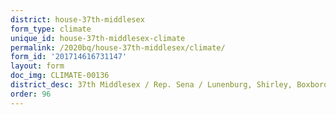 ```yaml
---
district: house-37th-middlesex
form_type: climate
unique_id: house-37th-middlesex-climate
permalink: /2020bq/house-37th-middlesex/climate/
form_id: '201714616731147'
layout: form
doc_img: CLIMATE-00136
district_desc: 37th Middlesex / Rep. Sena / Lunenburg, Shirley, Boxborough, Harvard
order: 96
---
```

